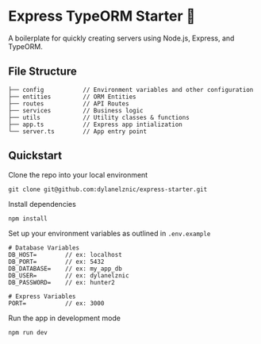 # Express TypeORM Starter 🗿

A boilerplate for quickly creating servers using Node.js, Express, and TypeORM.

## File Structure

```
├── config           // Environment variables and other configuration
├── entities         // ORM Entities
├── routes           // API Routes
├── services         // Business logic
├── utils            // Utility classes & functions
├── app.ts           // Express app intialization
└── server.ts        // App entry point
```

## Quickstart

Clone the repo into your local environment

```
git clone git@github.com:dylanelznic/express-starter.git
```

Install dependencies

```
npm install
```

Set up your environment variables as outlined in `.env.example`

```
# Database Variables
DB_HOST=        // ex: localhost
DB_PORT=        // ex: 5432
DB_DATABASE=    // ex: my_app_db
DB_USER=        // ex: dylanelznic
DB_PASSWORD=    // ex: hunter2

# Express Variables
PORT=           // ex: 3000
```

Run the app in development mode

```
npm run dev
```
